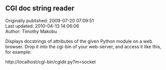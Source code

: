 ## CGI doc string reader  
Originally published: 2009-07-20 07:09:51  
Last updated: 2010-04-13 14:06:06  
Author: Timothy Makobu  
  
Displays docstrings of attributes of the given Python module on a web browser.
Drop it into the cgi-bin of your web-server, and access it like this, 
for example:

http://localhost/cgi-bin/cgidir.py?m=socket
